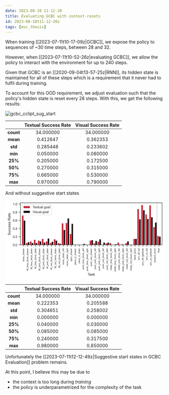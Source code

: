 ```yaml
---
date: 2023-08-18 11-12-20
title: Evaluating GCBC with context-resets
id: 2023-08-18t11-12-20z
tags: [msc_thesis]
---
```


When training [[2023-07-11t10-17-09z|GCBC]], we expose the policy to sequences
of ~30 time steps, between 28 and 32.

However, when [[2023-07-11t10-52-26z|evaluating GCBC]], we allow the policy to
interact with the environment for up to 240 steps.

Given that GCBC is an [[2020-09-04t13-57-25z|RNN]], its hidden state is
maintained for all of these steps which is a requirement that it never had to
fulfil during training.

To account for this OOD requirement, we adjust evaluation such that the policy's
hidden state is reset every 28 steps. With this, we get the following results:

![gcbc_cclipt_sug_start](gcbc_cclipt_resets.png)

|           | **Textual Success Rate** | **Visual Success Rate** |
| :-------: | :----------------------: | :---------------------: |
| **count** |        34.000000         |        34.000000        |
| **mean**  |         0.412647         |        0.362353         |
|  **std**  |         0.285448         |        0.233602         |
|  **min**  |         0.050000         |        0.080000         |
|  **25%**  |         0.205000         |        0.172500         |
|  **50%**  |         0.270000         |        0.315000         |
|  **75%**  |         0.665000         |        0.530000         |
|  **max**  |         0.970000         |        0.790000         |

And without suggestive start states

![gcbc cclipt non sug start](images/thesis/gcbc_cclipt_resets_non_sug_start.png)

|           | **Textual Success Rate** | **Visual Success Rate** |
| :-------: | :----------------------: | :---------------------: |
| **count** |        34.000000         |        34.000000        |
| **mean**  |         0.222353         |        0.205588         |
|  **std**  |         0.304651         |        0.258002         |
|  **min**  |         0.000000         |        0.000000         |
|  **25%**  |         0.040000         |        0.030000         |
|  **50%**  |         0.085000         |        0.085000         |
|  **75%**  |         0.240000         |        0.317500         |
|  **max**  |         0.980000         |        0.850000         |

Unfortunately the
[[2023-07-11t12-12-49z|Suggestive start states in GCBC Evaluation]] problem
remains.

At this point, I believe this may be due to

- the context is too long during _training_
- the policy is underparametrized for the complexity of the task

